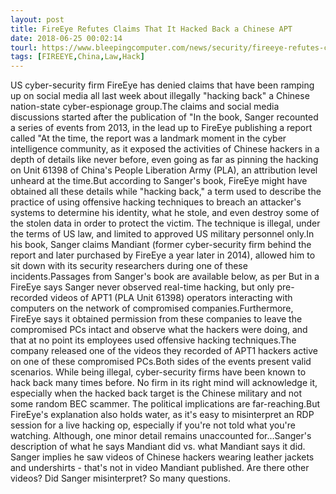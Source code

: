 ```yaml
---
layout: post
title: FireEye Refutes Claims That It Hacked Back a Chinese APT
date: 2018-06-25 00:02:14
tourl: https://www.bleepingcomputer.com/news/security/fireeye-refutes-claims-that-it-hacked-back-a-chinese-apt/
tags: [FIREEYE,China,Law,Hack]
---
```

US cyber-security firm FireEye has denied claims that have been ramping up on social media all last week about illegally "hacking back" a Chinese nation-state cyber-espionage group.The claims and social media discussions started after the publication of "In the book, Sanger recounted a series of events from 2013, in the lead up to FireEye publishing a report called "At the time, the report was a landmark moment in the cyber intelligence community, as it exposed the activities of Chinese hackers in a depth of details like never before, even going as far as pinning the hacking on Unit 61398 of China's People Liberation Army (PLA), an attribution level unheard at the time.But according to Sanger's book, FireEye might have obtained all these details while "hacking back," a term used to describe the practice of using offensive hacking techniques to breach an attacker's systems to determine his identity, what he stole, and even destroy some of the stolen data in order to protect the victim. The technique is illegal, under the terms of US law, and limited to approved US military personnel only.In his book, Sanger claims Mandiant (former cyber-security firm behind the report and later purchased by FireEye a year later in 2014), allowed him to sit down with its security researchers during one of these incidents.Passages from Sanger's book are available below, as per But in a FireEye says Sanger never observed real-time hacking, but only pre-recorded videos of APT1 (PLA Unit 61398) operators interacting with computers on the network of compromised companies.Furthermore, FireEye says it obtained permission from these companies to leave the compromised PCs intact and observe what the hackers were doing, and that at no point its employees used offensive hacking techniques.The company released one of the videos they recorded of APT1 hackers active on one of these compromised PCs.Both sides of the events present valid scenarios. While being illegal, cyber-security firms have been known to hack back many times before. No firm in its right mind will acknowledge it, especially when the hacked back target is the Chinese military and not some random BEC scammer. The political implications are far-reaching.But FireEye's explanation also holds water, as it's easy to misinterpret an RDP session for a live hacking op, especially if you're not told what you're watching. Although, one minor detail remains unaccounted for...Sanger's description of what he says Mandiant did vs. what Mandiant says it did. Sanger implies he saw videos of Chinese hackers wearing leather jackets and undershirts - that's not in video Mandiant published. Are there other videos? Did Sanger misinterpret? So many questions. 